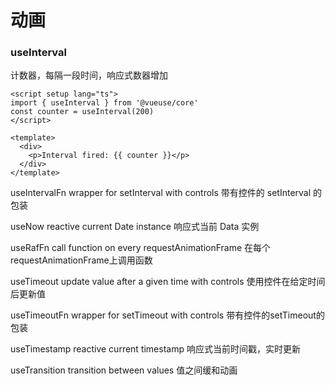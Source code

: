 # 动画

### useInterval
计数器，每隔一段时间，响应式数器增加
```
<script setup lang="ts">
import { useInterval } from '@vueuse/core'
const counter = useInterval(200)
</script>

<template>
  <div>
    <p>Interval fired: {{ counter }}</p>
  </div>
</template>
```
useIntervalFn
wrapper for setInterval with controls
带有控件的 setInterval 的包装

useNow
reactive current Date instance
响应式当前 Data 实例

useRafFn
call function on every requestAnimationFrame
在每个requestAnimationFrame上调用函数

useTimeout
update value after a given time with controls
使用控件在给定时间后更新值

useTimeoutFn
wrapper for setTimeout with controls
带有控件的setTimeout的包装

useTimestamp
reactive current timestamp
响应式当前时间戳，实时更新

useTransition
transition between values
值之间缓和动画